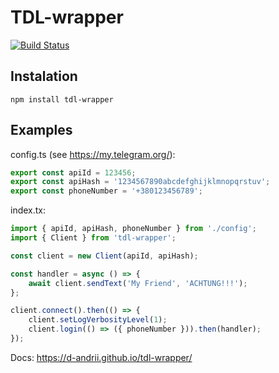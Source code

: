 # TDL-wrapper
[![Build Status](https://travis-ci.org/d-andrii/tdl-wrapper.svg?branch=master)](https://travis-ci.org/d-andrii/tdl-wrapper)
## Instalation
`npm install tdl-wrapper`

## Examples

config.ts (see https://my.telegram.org/):
```typescript
export const apiId = 123456;
export const apiHash = '1234567890abcdefghijklmnopqrstuv';
export const phoneNumber = '+380123456789';
```

index.tx:
```typescript
import { apiId, apiHash, phoneNumber } from './config';
import { Client } from 'tdl-wrapper';

const client = new Client(apiId, apiHash);

const handler = async () => {
	await client.sendText('My Friend', 'ACHTUNG!!!');
};

client.connect().then(() => {
	client.setLogVerbosityLevel(1);
	client.login(() => ({ phoneNumber })).then(handler);
});
```

Docs: https://d-andrii.github.io/tdl-wrapper/
